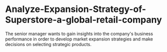 # Analyze-Expansion-Strategy-of-Superstore-a-global-retail-company
The senior manager wants to gain insights into the company's business performance in order to develop market expansion strategies and make decisions on selecting strategic products.
